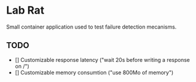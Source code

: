 # Lab Rat

Small container application used to test failure detection mecanisms.

## TODO

* [] Customizable response latency ("wait 20s before writing a response on /")
* [] Customizable memory consumtion ("use 800Mo of memory")
